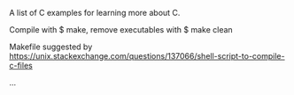 A list of C examples for learning more about C.

Compile with $ make, remove executables with $ make clean

Makefile suggested by https://unix.stackexchange.com/questions/137066/shell-script-to-compile-c-files

...

